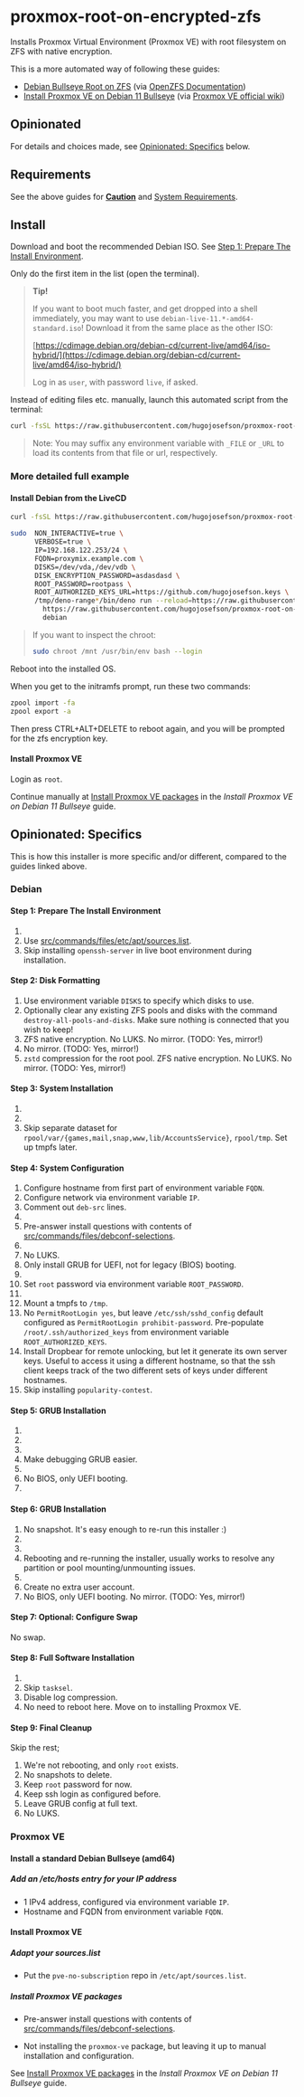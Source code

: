 # proxmox-root-on-encrypted-zfs

Installs Proxmox Virtual Environment (Proxmox VE) with root filesystem on ZFS
with native encryption.

This is a more automated way of following these guides:

- [Debian Bullseye Root on ZFS](https://openzfs.github.io/openzfs-docs/Getting%20Started/Debian/Debian%20Bullseye%20Root%20on%20ZFS.html)
  (via [OpenZFS Documentation](https://openzfs.github.io/openzfs-docs/))
- [Install Proxmox VE on Debian 11 Bullseye](https://pve.proxmox.com/wiki/Install_Proxmox_VE_on_Debian_11_Bullseye)
  (via [Proxmox VE official wiki](https://pve.proxmox.com/wiki))

## Opinionated

For details and choices made, see
[Opinionated: Specifics](#opinionated-specifics) below.

## Requirements

See the above guides for
[**Caution**](https://openzfs.github.io/openzfs-docs/Getting%20Started/Debian/Debian%20Bullseye%20Root%20on%20ZFS.html#caution)
and
[System Requirements](https://openzfs.github.io/openzfs-docs/Getting%20Started/Debian/Debian%20Bullseye%20Root%20on%20ZFS.html#system-requirements).

## Install

Download and boot the recommended Debian ISO. See
[Step 1: Prepare The Install Environment](https://openzfs.github.io/openzfs-docs/Getting%20Started/Debian/Debian%20Bullseye%20Root%20on%20ZFS.html#step-1-prepare-the-install-environment).

Only do the first item in the list (open the terminal).

> **Tip!**
>
> If you want to boot much faster, and get dropped into a shell immediately, you
> may want to use `debian-live-11.*-amd64-standard.iso`! Download it from the
> same place as the other ISO:
>
> [https://cdimage.debian.org/debian-cd/current-live/amd64/iso-hybrid/](https://cdimage.debian.org/debian-cd/current-live/amd64/iso-hybrid/)
>
> Log in as `user`, with password `live`, if asked.

Instead of editing files etc. manually, launch this automated script from the
terminal:

```bash
curl -fsSL https://raw.githubusercontent.com/hugojosefson/proxmox-root-on-encrypted-zfs/main/src/cli.ts | sudo sh -s --
```

> Note: You may suffix any environment variable with `_FILE` or `_URL` to load
> its contents from that file or url, respectively.

### More detailed full example

#### Install Debian from the LiveCD

```bash
curl -fsSL https://raw.githubusercontent.com/hugojosefson/proxmox-root-on-encrypted-zfs/main/src/cli.ts | sh -s --

sudo  NON_INTERACTIVE=true \
      VERBOSE=true \
      IP=192.168.122.253/24 \
      FQDN=proxymix.example.com \
      DISKS=/dev/vda,/dev/vdb \
      DISK_ENCRYPTION_PASSWORD=asdasdasd \
      ROOT_PASSWORD=rootpass \
      ROOT_AUTHORIZED_KEYS_URL=https://github.com/hugojosefson.keys \
      /tmp/deno-range*/bin/deno run --reload=https://raw.githubusercontent.com --unstable --allow-all \
        https://raw.githubusercontent.com/hugojosefson/proxmox-root-on-encrypted-zfs/main/src/cli.ts \
        debian
```

> If you want to inspect the chroot:
>
> ```bash
> sudo chroot /mnt /usr/bin/env bash --login
> ```

Reboot into the installed OS.

When you get to the initramfs prompt, run these two commands:

```sh
zpool import -fa
zpool export -a
```

Then press CTRL+ALT+DELETE to reboot again, and you will be prompted for the zfs
encryption key.

#### Install Proxmox VE

Login as `root`.

Continue manually at
[Install Proxmox VE packages](https://pve.proxmox.com/wiki/Install_Proxmox_VE_on_Debian_11_Bullseye#Install_Proxmox_VE_packages)
in the _Install Proxmox VE on Debian 11 Bullseye_ guide.

## Opinionated: Specifics

This is how this installer is more specific and/or different, compared to the
guides linked above.

### Debian

#### Step 1: Prepare The Install Environment

1.
2. Use
   [src/commands/files/etc/apt/sources.list](src/commands/files/etc/apt/sources.list).
3. Skip installing `openssh-server` in live boot environment during
   installation.

#### Step 2: Disk Formatting

1. Use environment variable `DISKS` to specify which disks to use.
2. Optionally clear any existing ZFS pools and disks with the command
   `destroy-all-pools-and-disks`. Make sure nothing is connected that you wish
   to keep!
3. ZFS native encryption. No LUKS. No mirror. (TODO: Yes, mirror!)
4. No mirror. (TODO: Yes, mirror!)
5. `zstd` compression for the root pool. ZFS native encryption. No LUKS. No
   mirror. (TODO: Yes, mirror!)

#### Step 3: System Installation

1.
2.
3. Skip separate dataset for
   `rpool/var/{games,mail,snap,www,lib/AccountsService}`, `rpool/tmp`. Set up
   tmpfs later.

#### Step 4: System Configuration

1. Configure hostname from first part of environment variable `FQDN`.
2. Configure network via environment variable `IP`.
3. Comment out `deb-src` lines.
4.
5. Pre-answer install questions with contents of
   [src/commands/files/debconf-selections](src/commands/files/debconf-selections).
6.
7. No LUKS.
8. Only install GRUB for UEFI, not for legacy (BIOS) booting.
9.
10. Set `root` password via environment variable `ROOT_PASSWORD`.
11.
12. Mount a tmpfs to `/tmp`.
13. No `PermitRootLogin yes`, but leave `/etc/ssh/sshd_config` default
    configured as `PermitRootLogin prohibit-password`. Pre-populate
    `/root/.ssh/authorized_keys` from environment variable
    `ROOT_AUTHORIZED_KEYS`.
14. Install Dropbear for remote unlocking, but let it generate its own server
    keys. Useful to access it using a different hostname, so that the ssh client
    keeps track of the two different sets of keys under different hostnames.
15. Skip installing `popularity-contest`.

#### Step 5: GRUB Installation

1.
2.
3.
4. Make debugging GRUB easier.
5.
6. No BIOS, only UEFI booting.
7.

#### Step 6: GRUB Installation

1. No snapshot. It's easy enough to re-run this installer :)
2.
3.
4. Rebooting and re-running the installer, usually works to resolve any
   partition or pool mounting/unmounting issues.
5.
6. Create no extra user account.
7. No BIOS, only UEFI booting. No mirror. (TODO: Yes, mirror!)

#### Step 7: Optional: Configure Swap

No swap.

#### Step 8: Full Software Installation

1.
2. Skip `tasksel`.
3. Disable log compression.
4. No need to reboot here. Move on to installing Proxmox VE.

#### Step 9: Final Cleanup

Skip the rest;

1. We're not rebooting, and only `root` exists.
2. No snapshots to delete.
3. Keep `root` password for now.
4. Keep ssh login as configured before.
5. Leave GRUB config at full text.
6. No LUKS.

### Proxmox VE

#### Install a standard Debian Bullseye (amd64)

##### Add an /etc/hosts entry for your IP address

- 1 IPv4 address, configured via environment variable `IP`.
- Hostname and FQDN from environment variable `FQDN`.

#### Install Proxmox VE

##### Adapt your sources.list

- Put the `pve-no-subscription` repo in `/etc/apt/sources.list`.

##### Install Proxmox VE packages

- Pre-answer install questions with contents of
  [src/commands/files/debconf-selections](src/commands/files/debconf-selections).

- Not installing the `proxmox-ve` package, but leaving it up to manual
  installation and configuration.

See
[Install Proxmox VE packages](https://pve.proxmox.com/wiki/Install_Proxmox_VE_on_Debian_11_Bullseye#Install_Proxmox_VE_packages)
in the _Install Proxmox VE on Debian 11 Bullseye_ guide.
